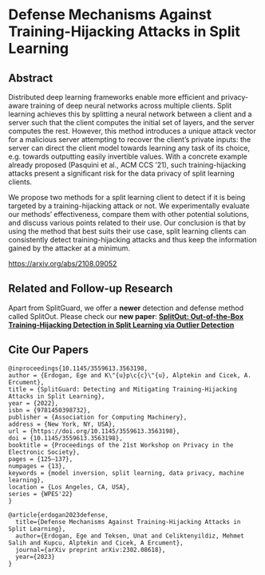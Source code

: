 # Defense Mechanisms Against Training-Hijacking Attacks in Split Learning

## Abstract

Distributed deep learning frameworks enable more efficient and privacy-aware training of deep neural networks across multiple clients. Split learning achieves this by splitting a neural network between a client and a server such that the client computes the initial set of layers, and the server computes the rest. However, this method introduces a unique attack vector for a malicious server attempting to recover the client’s private inputs: the server can direct the client model towards learning any task of its choice, e.g. towards outputting easily invertible values. With a concrete example already proposed (Pasquini et al., ACM CCS ’21), such training-hijacking attacks present a significant risk for the data privacy of split learning clients.

We propose two methods for a split learning client to detect if it is being targeted by a training-hijacking attack or not. We experimentally evaluate our methods’ effectiveness, compare them with other potential solutions, and discuss various points related to their use. Our conclusion is that by using the method that best suits their use case, split learning clients can consistently detect training-hijacking attacks and thus keep the information gained by the attacker at a minimum.

https://arxiv.org/abs/2108.09052

## Related and Follow-up Research

Apart from SplitGuard, we offer a **newer** detection and defense method called SplitOut. Please check our **new paper**: **[SplitOut: Out-of-the-Box Training-Hijacking Detection in Split Learning via Outlier Detection](https://github.com/ege-erdogan/splitout)**

## Cite Our Papers
```
@inproceedings{10.1145/3559613.3563198,
author = {Erdogan, Ege and K\"{u}p\c{c}\"{u}, Alptekin and Cicek, A. Ercument},
title = {SplitGuard: Detecting and Mitigating Training-Hijacking Attacks in Split Learning},
year = {2022},
isbn = {9781450398732},
publisher = {Association for Computing Machinery},
address = {New York, NY, USA},
url = {https://doi.org/10.1145/3559613.3563198},
doi = {10.1145/3559613.3563198},
booktitle = {Proceedings of the 21st Workshop on Privacy in the Electronic Society},
pages = {125–137},
numpages = {13},
keywords = {model inversion, split learning, data privacy, machine learning},
location = {Los Angeles, CA, USA},
series = {WPES'22}
}
```

```
@article{erdogan2023defense,
  title={Defense Mechanisms Against Training-Hijacking Attacks in Split Learning},
  author={Erdogan, Ege and Teksen, Unat and Celiktenyildiz, Mehmet Salih and Kupcu, Alptekin and Cicek, A Ercument},
  journal={arXiv preprint arXiv:2302.08618},
  year={2023}
}
```
